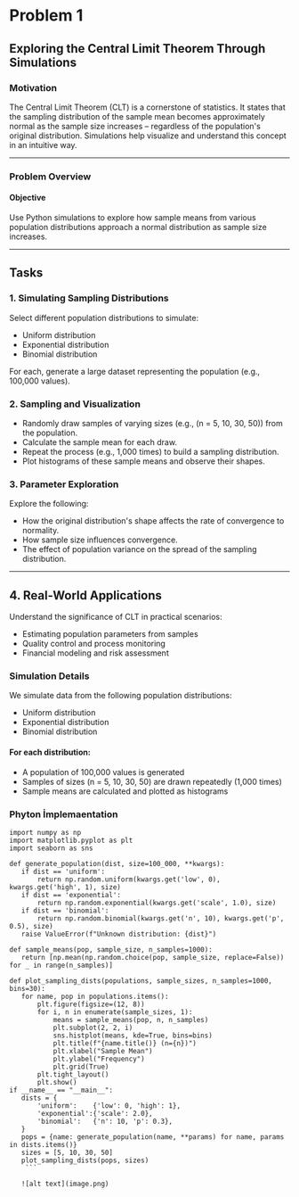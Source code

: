 # Problem 1

## Exploring the Central Limit Theorem Through Simulations

### Motivation

The Central Limit Theorem (CLT) is a cornerstone of statistics. It states that the sampling distribution of the sample mean becomes approximately normal as the sample size increases – regardless of the population's original distribution. Simulations help visualize and understand this concept in an intuitive way.

---

### Problem Overview

#### Objective

Use Python simulations to explore how sample means from various population distributions approach a normal distribution as sample size increases.

---

## Tasks

### 1. Simulating Sampling Distributions

Select different population distributions to simulate:

- Uniform distribution
- Exponential distribution
- Binomial distribution

For each, generate a large dataset representing the population (e.g., 100,000 values).

### 2. Sampling and Visualization

- Randomly draw samples of varying sizes (e.g., \(n = 5, 10, 30, 50\)) from the population.
- Calculate the sample mean for each draw.
- Repeat the process (e.g., 1,000 times) to build a sampling distribution.
- Plot histograms of these sample means and observe their shapes.

### 3. Parameter Exploration

Explore the following:

- How the original distribution's shape affects the rate of convergence to normality.
- How sample size influences convergence.
- The effect of population variance on the spread of the sampling distribution.

---

## 4. Real-World Applications

Understand the significance of CLT in practical scenarios:

- Estimating population parameters from samples
- Quality control and process monitoring
- Financial modeling and risk assessment

### Simulation Details

We simulate data from the following population distributions:

- Uniform distribution
- Exponential distribution
- Binomial distribution

#### For each distribution:

- A population of 100,000 values is generated
- Samples of sizes \(n = 5, 10, 30, 50\) are drawn repeatedly (1,000 times)
- Sample means are calculated and plotted as histograms

### Phyton İmplemaentation

 ```phyton
import numpy as np
import matplotlib.pyplot as plt
import seaborn as sns

def generate_population(dist, size=100_000, **kwargs):
    if dist == 'uniform':
        return np.random.uniform(kwargs.get('low', 0), kwargs.get('high', 1), size)
    if dist == 'exponential':
        return np.random.exponential(kwargs.get('scale', 1.0), size)
    if dist == 'binomial':
        return np.random.binomial(kwargs.get('n', 10), kwargs.get('p', 0.5), size)
    raise ValueError(f"Unknown distribution: {dist}")

def sample_means(pop, sample_size, n_samples=1000):
    return [np.mean(np.random.choice(pop, sample_size, replace=False)) for _ in range(n_samples)]

def plot_sampling_dists(populations, sample_sizes, n_samples=1000, bins=30):
    for name, pop in populations.items():
        plt.figure(figsize=(12, 8))
        for i, n in enumerate(sample_sizes, 1):
            means = sample_means(pop, n, n_samples)
            plt.subplot(2, 2, i)
            sns.histplot(means, kde=True, bins=bins)
            plt.title(f"{name.title()} (n={n})")
            plt.xlabel("Sample Mean")
            plt.ylabel("Frequency")
            plt.grid(True)
        plt.tight_layout()
        plt.show()
if __name__ == "__main__":
    dists = {
        'uniform':    {'low': 0, 'high': 1},
        'exponential':{'scale': 2.0},
        'binomial':   {'n': 10, 'p': 0.3},
    }
    pops = {name: generate_population(name, **params) for name, params in dists.items()}
    sizes = [5, 10, 30, 50]
    plot_sampling_dists(pops, sizes)
     ```

    ![alt text](image.png)